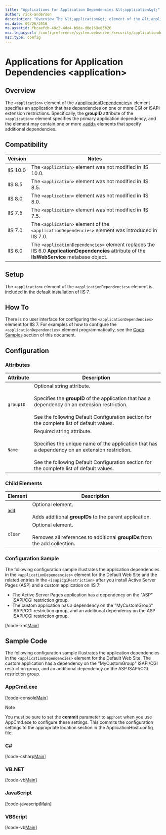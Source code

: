 ```yaml
---
title: "Applications for Application Dependencies &lt;application&gt;"
author: rick-anderson
description: "Overview The &lt;application&gt; element of the &lt;applicationDependencies&gt; element specifies an application that has dependencies on one or more CGI or..."
ms.date: 09/26/2016
ms.assetid: fbcaefcb-48c2-4da4-b9da-d0e168e65b26
msc.legacyurl: /configreference/system.webserver/security/applicationdependencies/application
msc.type: config
---
```

Applications for Application Dependencies &lt;application&gt;
====================
<a id="001"></a>
## Overview

The `<application>` element of the [&lt;applicationDependencies&gt;](../index.md) element specifies an application that has dependencies on one or more CGI or ISAPI extension restrictions. Specifically, the **groupID** attribute of the `<application>` element specifies the primary application dependency, and the element may contain one or more [&lt;add&gt;](add.md) elements that specify additional dependencies.

<a id="002"></a>
## Compatibility

| Version | Notes |
| --- | --- |
| IIS 10.0 | The `<application>` element was not modified in IIS 10.0. |
| IIS 8.5 | The `<application>` element was not modified in IIS 8.5. |
| IIS 8.0 | The `<application>` element was not modified in IIS 8.0. |
| IIS 7.5 | The `<application>` element was not modified in IIS 7.5. |
| IIS 7.0 | The `<application>` element of the `<applicationDependencies>` element was introduced in IIS 7.0. |
| IIS 6.0 | The `<applicationDependencies>` element replaces the IIS 6.0 **ApplicationDependencies** attribute of the **IIsWebService** metabase object. |

<a id="003"></a>
## Setup

The `<application>` element of the `<applicationDependencies>` element is included in the default installation of IIS 7.

<a id="004"></a>
## How To

There is no user interface for configuring the `<applicationDependencies>` element for IIS 7. For examples of how to configure the `<applicationDependencies>` element programmatically, see the [Code Samples](#006) section of this document.

<a id="005"></a>
## Configuration

### Attributes

| Attribute | Description |
| --- | --- |
| `groupID` | Optional string attribute. <br><br>Specifies the **groupID** of the application that has a dependency on an extension restriction. <br><br>See the following Default Configuration section for the complete list of default values. |
| `Name` | Required string attribute. <br><br>Specifies the unique name of the application that has a dependency on an extension restriction. <br><br>See the following Default Configuration section for the complete list of default values. |

### Child Elements

| Element | Description |
| --- | --- |
| [`add`](add.md) | Optional element.<br><br>Adds additional **groupIDs** to the parent application. |
| `clear` | Optional element.<br><br>Removes all references to additional **groupIDs** from the add collection. |

### Configuration Sample

The following configuration sample illustrates the application dependencies in the `<applicationDependencies>` element for the Default Web Site and the related entries in the `<isapiCgiRestriction>` after you install Active Server Pages (ASP) and a custom application on IIS 7:

- The Active Server Pages application has a dependency on the &quot;ASP&quot; ISAPI/CGI restriction group.
- The custom application has a dependency on the &quot;MyCustomGroup&quot; ISAPI/CGI restriction group, and an additional dependency on the ASP ISAPI/CGI restriction group.

[!code-xml[Main](index/samples/sample1.xml)]

<a id="006"></a>
## Sample Code

The following configuration sample illustrates the application dependencies in the `<applicationDependencies>` element for the Default Web Site. The custom application has a dependency on the &quot;MyCustomGroup&quot; ISAPI/CGI restriction group, and an additional dependency on the ASP ISAPI/CGI restriction group.

### AppCmd.exe

[!code-console[Main](index/samples/sample2.cmd)]

> [!NOTE]
> You must be sure to set the **commit** parameter to `apphost` when you use AppCmd.exe to configure these settings. This commits the configuration settings to the appropriate location section in the ApplicationHost.config file.

### C\#

[!code-csharp[Main](index/samples/sample3.cs)]

### VB.NET

[!code-vb[Main](index/samples/sample4.vb)]

### JavaScript

[!code-javascript[Main](index/samples/sample5.js)]

### VBScript

[!code-vb[Main](index/samples/sample6.vb)]
